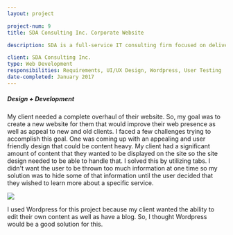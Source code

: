 ```yaml
---
layout: project

project-num: 9
title: SDA Consulting Inc. Corporate Website

description: SDA is a full-service IT consulting firm focused on delivering direct value by solving our customers’ business challenges with our technology solutions and services. I designed and developed their corporate website. <br><br><a href="http://sdaci.com">View Website</a>.

client: SDA Consulting Inc.
type: Web Development
responsibilities: Requirements, UI/UX Design, Wordpress, User Testing
date-completed: January 2017
--- 
```


##### Design + Development
My client needed a complete overhaul of their website. So, my goal was to create a new website for them that would improve their web presence as well as appeal to new and old clients. I faced a few challenges trying to accomplish this goal. One was coming up with an appealing and user friendly design that could be content heavy. My client had a significant amount of content that they wanted to be displayed on the site so the site design needed to be able to handle that. I solved this by utilizing tabs. I didn't want the user to be thrown too much information at one time so my solution was to hide some of that information until the user decided that they wished to learn more about a specific service.

<img src="../assets/images/project-imgs/project9/sda-screenshot2" class="indiv-proj-img">

I used Wordpress for this project because my client wanted the ability to edit their own content as well as have a blog. So, I thought Wordpress would be a good solution for this. 